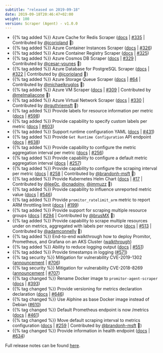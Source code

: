 ```yaml
---
subtitle: "released on 2019-09-18"
date: 2019-09-18T20:46:47+02:00
weight: 100 
version: Scraper (Agent) - v1.0.0
---
```


- {{% tag added %}} Azure Cache for Redis Scraper
([docs](https://promitor.io/configuration/v1.x/metrics/redis-cache) | [#335](https://github.com/tomkerkhove/promitor/issues/335) | Contributed by [@jcorioland](https://github.com/jcorioland) 🎉)
- {{% tag added %}} Azure Container Instances Scraper ([docs](https://promitor.io/configuration/v1.x/metrics/container-instances) | [#326](https://github.com/tomkerkhove/promitor/issues/326))
- {{% tag added %}} Azure Container Registry Scraper ([docs](https://promitor.io/configuration/v1.x/metrics/container-registry) | [#325](https://github.com/tomkerkhove/promitor/issues/325))
- {{% tag added %}} Azure Cosmos DB Scraper ([docs](https://promitor.io/configuration/v1.x/metrics/cosmos-db) | [#329](https://github.com/tomkerkhove/promitor/issues/329) | Contributed by [@cesar-younes](https://github.com/cesar-younes) 🎉)
- {{% tag added %}} Azure Database for PostgreSQL Scraper ([docs](https://promitor.io/configuration/v1.x/metrics/postgresql) | [#322](https://github.com/tomkerkhove/promitor/issues/322) | Contributed by [@jcorioland](https://github.com/jcorioland) 🎉)
- {{% tag added %}} Azure Storage Queue Scraper ([docs](https://promitor.io/configuration/v1.x/metrics/storage-queue) | [#64](https://github.com/tomkerkhove/promitor/issues/64) | Contributed by [@michaelkruglos](https://github.com/michaelkruglos) 🎉)
- {{% tag added %}} Azure VM Scraper ([docs](https://promitor.io/configuration/v1.x/metrics/virtual-machine) | [#309](https://github.com/tomkerkhove/promitor/issues/309) | Contributed by [@melmaliacone](https://github.com/melmaliacone) 🎉)
- {{% tag added %}} Azure Virtual Network Scraper ([docs](https://promitor.io/configuration/v1.x/metrics/network-interface) | [#330](https://github.com/tomkerkhove/promitor/issues/330) | Contributed by [@rguthriemsft](https://github.com/rguthriemsft) 🎉)
- {{% tag added %}} Provide labels for resource information per metric ([docs](https://promitor.io/metrics/labels) | [#598](https://github.com/tomkerkhove/promitor/issues/598))
- {{% tag added %}} Provide capability to specify custom labels per metric ([docs](https://promitor.io/metrics/labels) | [#603](https://github.com/tomkerkhove/promitor/issues/603))
- {{% tag added %}} Support runtime configuration YAML ([docs](https://promitor.io/configuration/v1.x/runtime) | [#431](https://github.com/tomkerkhove/promitor/issues/431))
- {{% tag added %}} Provide `Get Runtime Configuration` API endpoint ([docs](https://promitor.io/operations/#configuration-rest-apis) | [#638](https://github.com/tomkerkhove/promitor/issues/638))
- {{% tag added %}} Provide capability to configure the metric aggregation interval per metric ([docs](https://promitor.io/configuration/v1.x/metrics/) | [#256](https://github.com/tomkerkhove/promitor/issues/256))
- {{% tag added %}} Provide capability to configure a default metric aggregation interval ([docs](https://promitor.io/configuration/v1.x/metrics/) | [#257](https://github.com/tomkerkhove/promitor/issues/257))
- {{% tag added %}} Provide capability to configure the scraping interval per metric ([docs](https://promitor.io/configuration/v1.x/metrics/) | [#258](https://github.com/tomkerkhove/promitor/issues/258) | Contributed by [@brandonh-msft](https://github.com/brandonh-msft) 🎉)
- {{% tag added %}} Provide Kubernetes Helm Chart ([docs](https://promitor.io/deployment/#getting-the-helm-chart) | [#17](https://github.com/tomkerkhove/promitor/issues/17) | Contributed by [@lee0c](https://github.com/lee0c), [@cnadolny](https://github.com/cnadolny), [@immuzz](https://github.com/immuzz) 🎉)
- {{% tag added %}} Provide capability to influence unreported metric value ([docs](https://promitor.io/configuration/v1.x/runtime#prometheus-scraping-endpoint) | [#546](https://github.com/tomkerkhove/promitor/issues/546))
- {{% tag added %}} Provide `promitor_ratelimit_arm` metric to report ARM throttling limit ([docs](https://promitor.io/operations/#azure-resource-manager-api---consumption--throttling) | [#199](https://github.com/tomkerkhove/promitor/issues/199))
- {{% tag added %}} Provide support for scraping multiple resource groups ([docs](https://promitor.io/configuration/v1.x/metrics/) | [#294](https://github.com/tomkerkhove/promitor/issues/294) | Contributed by [@brusMX](https://github.com/brusMX) 🎉)
- {{% tag added %}} Provide capability to scrape multiple resources under on metrics, aggregated with labels per resource ([docs](https://promitor.io/configuration/v1.x/metrics/) | [#513](https://github.com/tomkerkhove/promitor/issues/513) | Contributed by [@adamconnelly](https://github.com/adamconnelly) 🎉)
- {{% tag added %}} End-to-end walkthrough how to deploy Promitor, Prometheus, and Grafana on an AKS Cluster ([walkthrough](https://promitor.io/walkthrough/))
- {{% tag added %}} Ability to reduce logging output  ([docs](https://promitor.io/configuration/v1.x/runtime#telemetry) | [#551](https://github.com/tomkerkhove/promitor/issues/551))
- {{% tag added %}} Provide timestamps in logging ([#571](https://github.com/tomkerkhove/promitor/issues/571))
- {{% tag security %}} Mitigation for vulnerability CVE-2019-1302 ([announcement](https://github.com/aspnet/Announcements/issues/384) | [#706](https://github.com/tomkerkhove/promitor/issues/706))
- {{% tag security %}} Mitigation for vulnerability CVE-2018-8269 ([announcement](https://github.com/aspnet/Announcements/issues/385) | [#707](https://github.com/tomkerkhove/promitor/issues/707))
- {{% tag changed %}} Rename Docker image to `promitor-agent-scraper` ([docs](https://promitor.io/deployment/#docker) | [#393](https://github.com/tomkerkhove/promitor/issues/393))
- {{% tag changed %}} Provide versioning for metrics declaration declaration ([docs](https://promitor.io/configuration/v1.x/metrics/#general-declaration) | [#646](https://github.com/tomkerkhove/promitor/issues/646))
- {{% tag changed %}} Use Alphine as base Docker image instead of Debian ([#610](https://github.com/tomkerkhove/promitor/issues/610))
- {{% tag changed %}} Default Prometheus endpoint is now /metrics ([docs](https://promitor.io/configuration/v1.x/runtime#prometheus-scraping-endpoint) | [#461](https://github.com/tomkerkhove/promitor/issues/461))
- {{% tag changed %}} Move default scraping interval to metrics configuration ([docs](https://promitor.io/configuration/v1.x/metrics/#metric-defaults) | [#259](https://github.com/tomkerkhove/promitor/issues/259) | Contributed by [@brandonh-msft](https://github.com/brandonh-msft) 🎉)
- {{% tag changed %}} Provide information in health endpoint ([docs](https://promitor.io/operations/#health) | [#634](https://github.com/tomkerkhove/promitor/issues/634))

Full release notes can be found [here](https://github.com/tomkerkhove/promitor/releases/tag/1.0.0).
